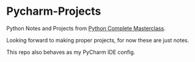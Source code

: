 # Pycharm-Projects
Python Notes and Projects from [Python Complete Masterclass](https://www.udemy.com/share/101X983@vW97ZTJfd7ggJYPDfgcbbCXCbwPbaC81H7raWn8CknSwY69imWWWn9M3PQlX6WY3RA==/).

Looking forward to making proper projects, for now these are just notes. 

This repo also behaves as my PyCharm IDE config.
